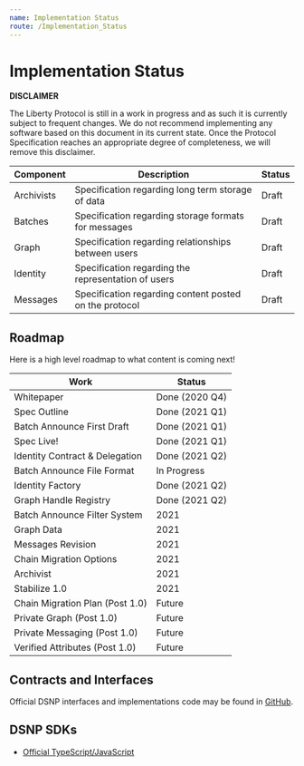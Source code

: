 ```yaml
---
name: Implementation Status
route: /Implementation_Status
---
```


# Implementation Status


**DISCLAIMER**

The Liberty Protocol is still in a work in progress and as such it is currently subject to frequent changes.
We do not recommend implementing any software based on this document in its current state.
Once the Protocol Specification reaches an appropriate degree of completeness, we will remove this disclaimer.

Component  | Description                                                | Status
-----------|------------------------------------------------------------|--------
Archivists | Specification regarding long term storage of data          | Draft
Batches    | Specification regarding storage formats for messages       | Draft
Graph      | Specification regarding relationships between users        | Draft
Identity   | Specification regarding the representation of users        | Draft
Messages   | Specification regarding content posted on the protocol     | Draft

## Roadmap

Here is a high level roadmap to what content is coming next!

| Work | Status |
| --- | --- |
| Whitepaper | Done (2020 Q4) |
| Spec Outline | Done (2021 Q1) |
| Batch Announce First Draft  | Done (2021 Q1) |
| Spec Live! | Done (2021 Q1) |
| Identity Contract & Delegation | Done (2021 Q2) |
| Batch Announce File Format | In Progress |
| Identity Factory | Done (2021 Q2) |
| Graph Handle Registry | Done (2021 Q2) |
| Batch Announce Filter System | 2021 |
| Graph Data | 2021 |
| Messages Revision | 2021 |
| Chain Migration Options | 2021 |
| Archivist | 2021 |
| Stabilize 1.0 | 2021 |
| Chain Migration Plan (Post 1.0) | Future |
| Private Graph (Post 1.0) | Future |
| Private Messaging (Post 1.0) | Future |
| Verified Attributes (Post 1.0) | Future |

## Contracts and Interfaces

Official DSNP interfaces and implementations code may be found in [GitHub](https://github.com/LibertyDSNP/contracts).

## DSNP SDKs

- [Official TypeScript/JavaScript](https://github.com/LibertyDSNP/sdk-ts)
